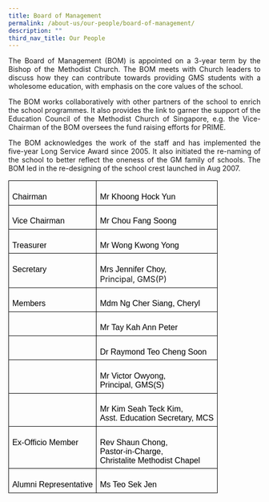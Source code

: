 ```yaml
---
title: Board of Management
permalink: /about-us/our-people/board-of-management/
description: ""
third_nav_title: Our People
---
```

<p style="text-align: justify;">The Board of Management (BOM) is appointed on a 3-year term by the Bishop of the Methodist Church. The BOM meets with Church leaders to discuss how they can contribute towards providing&nbsp;GMS&nbsp;students with a wholesome education, with emphasis on the core values of the school.  
  
</p><p style="text-align: justify;">The BOM works collaboratively with other partners of the school to enrich the school programmes. It also provides the link to garner the support of the Education Council of the Methodist Church of Singapore, e.g. the Vice-Chairman of the BOM oversees the fund raising efforts for PRIME.  
  
</p><p style="text-align: justify;">The BOM acknowledges the work of the staff and has implemented the five-year Long Service Award since 2005. It also initiated the re-naming of the school to better reflect the oneness of the GM family of schools. The BOM led in the re-designing of the school crest launched in Aug 2007.


<table class="MsoNormalTable" border="0" cellspacing="0" cellpadding="0" width="624" style="width:468.0pt;border-collapse:collapse;mso-yfti-tbllook:1184"><tbody><tr style="mso-yfti-irow:0;mso-yfti-firstrow:yes"><td valign="top" style="border:solid black 1.0pt;padding:5.0pt 5.0pt 5.0pt 5.0pt"><p class="MsoNormal" style="margin-bottom:0cm;line-height:normal"><span style="font-family:&quot;Arial&quot;,sans-serif;mso-fareast-font-family:&quot;Times New Roman&quot;;
  color:black;mso-bidi-language:AR-SA">Chairman</span><span style="font-size:
  12.0pt;font-family:&quot;Times New Roman&quot;,serif;mso-fareast-font-family:&quot;Times New Roman&quot;;
  mso-bidi-language:AR-SA"></span></p></td><td valign="top" style="border:solid black 1.0pt;border-left:none;mso-border-left-alt:
  solid black 1.0pt;padding:5.0pt 5.0pt 5.0pt 5.0pt"><p class="MsoNormal" style="margin-bottom:0cm;line-height:normal"><span style="font-family:&quot;Arial&quot;,sans-serif;mso-fareast-font-family:&quot;Times New Roman&quot;;
  color:black;mso-bidi-language:AR-SA">Mr Khoong Hock Yun</span><span style="font-size:12.0pt;font-family:&quot;Times New Roman&quot;,serif;mso-fareast-font-family:
  &quot;Times New Roman&quot;;mso-bidi-language:AR-SA"></span></p></td></tr><tr style="mso-yfti-irow:1"><td valign="top" style="border:solid black 1.0pt;border-top:none;mso-border-top-alt:
  solid black 1.0pt;padding:5.0pt 5.0pt 5.0pt 5.0pt"><p class="MsoNormal" style="margin-bottom:0cm;line-height:normal"><span style="font-family:&quot;Arial&quot;,sans-serif;mso-fareast-font-family:&quot;Times New Roman&quot;;
  color:black;mso-bidi-language:AR-SA">Vice Chairman</span><span style="font-size:12.0pt;font-family:&quot;Times New Roman&quot;,serif;mso-fareast-font-family:
  &quot;Times New Roman&quot;;mso-bidi-language:AR-SA"></span></p></td><td valign="top" style="border-top:none;border-left:none;border-bottom:solid black 1.0pt;
  border-right:solid black 1.0pt;mso-border-top-alt:solid black 1.0pt;
  mso-border-left-alt:solid black 1.0pt;padding:5.0pt 5.0pt 5.0pt 5.0pt"><p class="MsoNormal" style="margin-bottom:0cm;line-height:normal"><span style="font-family:&quot;Arial&quot;,sans-serif;mso-fareast-font-family:&quot;Times New Roman&quot;;
  color:black;mso-bidi-language:AR-SA">Mr Chou Fang Soong</span><span style="font-size:12.0pt;font-family:&quot;Times New Roman&quot;,serif;mso-fareast-font-family:
  &quot;Times New Roman&quot;;mso-bidi-language:AR-SA"></span></p></td></tr><tr style="mso-yfti-irow:2"><td valign="top" style="border:solid black 1.0pt;border-top:none;mso-border-top-alt:
  solid black 1.0pt;padding:5.0pt 5.0pt 5.0pt 5.0pt"><p class="MsoNormal" style="margin-bottom:0cm;line-height:normal"><span style="font-family:&quot;Arial&quot;,sans-serif;mso-fareast-font-family:&quot;Times New Roman&quot;;
  color:black;mso-bidi-language:AR-SA">Treasurer</span><span style="font-size:
  12.0pt;font-family:&quot;Times New Roman&quot;,serif;mso-fareast-font-family:&quot;Times New Roman&quot;;
  mso-bidi-language:AR-SA"></span></p></td><td valign="top" style="border-top:none;border-left:none;border-bottom:solid black 1.0pt;
  border-right:solid black 1.0pt;mso-border-top-alt:solid black 1.0pt;
  mso-border-left-alt:solid black 1.0pt;padding:5.0pt 5.0pt 5.0pt 5.0pt"><p class="MsoNormal" style="margin-bottom:0cm;line-height:normal"><span style="font-family:&quot;Arial&quot;,sans-serif;mso-fareast-font-family:&quot;Times New Roman&quot;;
  color:black;mso-bidi-language:AR-SA">Mr Wong Kwong Yong</span><span style="font-size:12.0pt;font-family:&quot;Times New Roman&quot;,serif;mso-fareast-font-family:
  &quot;Times New Roman&quot;;mso-bidi-language:AR-SA"></span></p></td></tr><tr style="mso-yfti-irow:3"><td valign="top" style="border:solid black 1.0pt;border-top:none;mso-border-top-alt:
  solid black 1.0pt;padding:5.0pt 5.0pt 5.0pt 5.0pt"><p class="MsoNormal" style="margin-bottom:0cm;line-height:normal"><span style="font-family:&quot;Arial&quot;,sans-serif;mso-fareast-font-family:&quot;Times New Roman&quot;;
  color:black;mso-bidi-language:AR-SA">Secretary</span><span style="font-size:
  12.0pt;font-family:&quot;Times New Roman&quot;,serif;mso-fareast-font-family:&quot;Times New Roman&quot;;
  mso-bidi-language:AR-SA"></span></p></td><td valign="top" style="border-top:none;border-left:none;border-bottom:solid black 1.0pt;
  border-right:solid black 1.0pt;mso-border-top-alt:solid black 1.0pt;
  mso-border-left-alt:solid black 1.0pt;padding:5.0pt 5.0pt 5.0pt 5.0pt"><p class="MsoNormal" style="margin-bottom:0cm;line-height:normal"><span style="font-family:&quot;Arial&quot;,sans-serif;mso-fareast-font-family:&quot;Times New Roman&quot;;
  color:black;mso-bidi-language:AR-SA">Mrs Jennifer Choy,</span><br>Principal, GMS(P)<span style="font-size:12.0pt;font-family:&quot;Times New Roman&quot;,serif;mso-fareast-font-family:
  &quot;Times New Roman&quot;;mso-bidi-language:AR-SA"></span></p></td></tr><tr style="mso-yfti-irow:4"><td valign="top" style="border:solid black 1.0pt;border-top:none;mso-border-top-alt:
  solid black 1.0pt;padding:5.0pt 5.0pt 5.0pt 5.0pt"><p class="MsoNormal" style="margin-bottom:0cm;line-height:normal"><span style="font-family:&quot;Arial&quot;,sans-serif;mso-fareast-font-family:&quot;Times New Roman&quot;;
  color:black;mso-bidi-language:AR-SA">Members</span><span style="font-size:
  12.0pt;font-family:&quot;Times New Roman&quot;,serif;mso-fareast-font-family:&quot;Times New Roman&quot;;
  mso-bidi-language:AR-SA"></span></p></td><td valign="top" style="border-top:none;border-left:none;border-bottom:solid black 1.0pt;
  border-right:solid black 1.0pt;mso-border-top-alt:solid black 1.0pt;
  mso-border-left-alt:solid black 1.0pt;padding:5.0pt 5.0pt 5.0pt 5.0pt"><p class="MsoNormal" style="margin-bottom:0cm;line-height:normal"><span style="font-family:&quot;Arial&quot;,sans-serif;mso-fareast-font-family:&quot;Times New Roman&quot;;
  color:black;mso-bidi-language:AR-SA">Mdm Ng Cher Siang, Cheryl</span><span style="font-size:12.0pt;font-family:&quot;Times New Roman&quot;,serif;mso-fareast-font-family:
  &quot;Times New Roman&quot;;mso-bidi-language:AR-SA"></span></p></td></tr><tr style="mso-yfti-irow:5"><td valign="top" style="border:solid black 1.0pt;border-top:none;mso-border-top-alt:
  solid black 1.0pt;padding:5.0pt 5.0pt 5.0pt 5.0pt"></td><td valign="top" style="border-top:none;border-left:none;border-bottom:solid black 1.0pt;
  border-right:solid black 1.0pt;mso-border-top-alt:solid black 1.0pt;
  mso-border-left-alt:solid black 1.0pt;padding:5.0pt 5.0pt 5.0pt 5.0pt"><p class="MsoNormal" style="margin-bottom:0cm;line-height:normal"><span style="font-family:&quot;Arial&quot;,sans-serif;mso-fareast-font-family:&quot;Times New Roman&quot;;
  color:black;mso-bidi-language:AR-SA">Mr Tay Kah Ann Peter</span><span style="font-size:12.0pt;font-family:&quot;Times New Roman&quot;,serif;mso-fareast-font-family:
  &quot;Times New Roman&quot;;mso-bidi-language:AR-SA"></span></p></td></tr><tr style="mso-yfti-irow:6"><td valign="top" style="border:solid black 1.0pt;border-top:none;mso-border-top-alt:
  solid black 1.0pt;padding:5.0pt 5.0pt 5.0pt 5.0pt"></td><td valign="top" style="border-top:none;border-left:none;border-bottom:solid black 1.0pt;
  border-right:solid black 1.0pt;mso-border-top-alt:solid black 1.0pt;
  mso-border-left-alt:solid black 1.0pt;padding:5.0pt 5.0pt 5.0pt 5.0pt"><p class="MsoNormal" style="margin-bottom:0cm;line-height:normal"><span style="font-family:&quot;Arial&quot;,sans-serif;mso-fareast-font-family:&quot;Times New Roman&quot;;
  color:black;mso-bidi-language:AR-SA">Dr Raymond Teo Cheng Soon</span><span style="font-size:12.0pt;font-family:&quot;Times New Roman&quot;,serif;mso-fareast-font-family:
  &quot;Times New Roman&quot;;mso-bidi-language:AR-SA"></span></p></td></tr><tr style="mso-yfti-irow:7"><td valign="top" style="border:solid black 1.0pt;border-top:none;mso-border-top-alt:
  solid black 1.0pt;padding:5.0pt 5.0pt 5.0pt 5.0pt"></td><td valign="top" style="border-top:none;border-left:none;border-bottom:solid black 1.0pt;
  border-right:solid black 1.0pt;mso-border-top-alt:solid black 1.0pt;
  mso-border-left-alt:solid black 1.0pt;padding:5.0pt 5.0pt 5.0pt 5.0pt"><p class="MsoNormal" style="margin-bottom:0cm;line-height:normal"><span style="font-family:&quot;Arial&quot;,sans-serif;mso-fareast-font-family:&quot;Times New Roman&quot;;
  color:black;mso-bidi-language:AR-SA">Mr Victor Owyong,&nbsp;<br>Principal, GMS(S)</span><span style="font-size:12.0pt;font-family:&quot;Times New Roman&quot;,serif;mso-fareast-font-family:
  &quot;Times New Roman&quot;;mso-bidi-language:AR-SA"></span></p></td></tr><tr style="mso-yfti-irow:8"><td valign="top" style="border:solid black 1.0pt;border-top:none;mso-border-top-alt:
  solid black 1.0pt;padding:5.0pt 5.0pt 5.0pt 5.0pt"></td><td valign="top" style="border-top:none;border-left:none;border-bottom:solid black 1.0pt;
  border-right:solid black 1.0pt;mso-border-top-alt:solid black 1.0pt;
  mso-border-left-alt:solid black 1.0pt;padding:5.0pt 5.0pt 5.0pt 5.0pt"><p class="MsoNormal" style="margin-bottom:0cm;line-height:normal"><span style="font-family:&quot;Arial&quot;,sans-serif;mso-fareast-font-family:&quot;Times New Roman&quot;;
  color:black;mso-bidi-language:AR-SA">Mr Kim Seah Teck Kim,<br>Asst. Education Secretary, MCS</span><span style="font-size:12.0pt;font-family:&quot;Times New Roman&quot;,serif;mso-fareast-font-family:
  &quot;Times New Roman&quot;;mso-bidi-language:AR-SA"></span></p></td></tr><tr style="mso-yfti-irow:9"><td valign="top" style="border:solid black 1.0pt;border-top:none;mso-border-top-alt:
  solid black 1.0pt;padding:5.0pt 5.0pt 5.0pt 5.0pt"><p class="MsoNormal" style="margin-bottom:0cm;line-height:normal"><span style="font-family:&quot;Arial&quot;,sans-serif;mso-fareast-font-family:&quot;Times New Roman&quot;;
  color:black;mso-bidi-language:AR-SA">Ex-Officio Member</span><span style="font-size:12.0pt;font-family:&quot;Times New Roman&quot;,serif;mso-fareast-font-family:
  &quot;Times New Roman&quot;;mso-bidi-language:AR-SA"></span></p></td><td valign="top" style="border-top:none;border-left:none;border-bottom:solid black 1.0pt;
  border-right:solid black 1.0pt;mso-border-top-alt:solid black 1.0pt;
  mso-border-left-alt:solid black 1.0pt;padding:5.0pt 5.0pt 5.0pt 5.0pt"><p class="MsoNormal" style="margin-bottom:0cm;line-height:normal"><span style="font-family:&quot;Arial&quot;,sans-serif;mso-fareast-font-family:&quot;Times New Roman&quot;;
  color:black;mso-bidi-language:AR-SA">Rev Shaun Chong,<br>Pastor-in-Charge,<br>Christalite Methodist Chapel</span><span style="font-size:12.0pt;font-family:&quot;Times New Roman&quot;,serif;mso-fareast-font-family:
  &quot;Times New Roman&quot;;mso-bidi-language:AR-SA"></span></p></td></tr><tr style="mso-yfti-irow:10;mso-yfti-lastrow:yes"><td valign="top" style="border:solid black 1.0pt;border-top:none;mso-border-top-alt:
  solid black 1.0pt;padding:5.0pt 5.0pt 5.0pt 5.0pt"><p class="MsoNormal" style="margin-bottom:0cm;line-height:normal"><span style="font-family:&quot;Arial&quot;,sans-serif;mso-fareast-font-family:&quot;Times New Roman&quot;;
  color:black;mso-bidi-language:AR-SA">Alumni Representative</span><span style="font-size:12.0pt;font-family:&quot;Times New Roman&quot;,serif;mso-fareast-font-family:
  &quot;Times New Roman&quot;;mso-bidi-language:AR-SA"></span></p></td><td valign="top" style="border-top:none;border-left:none;border-bottom:solid black 1.0pt;
  border-right:solid black 1.0pt;mso-border-top-alt:solid black 1.0pt;
  mso-border-left-alt:solid black 1.0pt;padding:5.0pt 5.0pt 5.0pt 5.0pt"><p class="MsoNormal" style="margin-bottom:0cm;line-height:normal"><span style="font-family:&quot;Arial&quot;,sans-serif;mso-fareast-font-family:&quot;Times New Roman&quot;;
  color:black;mso-bidi-language:AR-SA">Ms Teo Sek Jen</span><span style="font-size:12.0pt;font-family:&quot;Times New Roman&quot;,serif;mso-fareast-font-family:
  &quot;Times New Roman&quot;;mso-bidi-language:AR-SA"></span></p></td></tr></tbody></table></p>